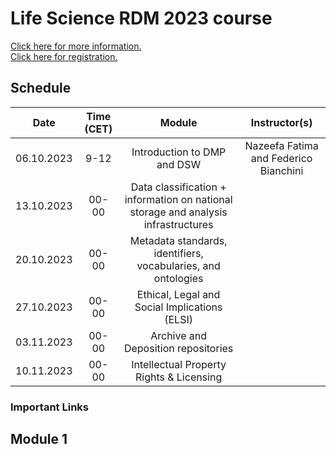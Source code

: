 # Life Science RDM 2023 course

[Click here for more information.](https://tess.elixir-europe.org/events/life-science-data-management-planning-workshop-1d5429a6-0403-49cf-903c-239d6503cbc2) <br>
[Click here for registration.](https://nettskjema.no/a/353512#/page/1)

## Schedule
| Date | Time (CET) | Module | Instructor(s) |
|:--:|:--:|:--:|:--:|
| 06.10.2023 | 9-12 | Introduction to DMP and DSW | Nazeefa Fatima and Federico Bianchini |
| 13.10.2023 | 00-00 | Data classification + information on national storage and analysis infrastructures | 
| 20.10.2023 | 00-00 | Metadata standards, identifiers, vocabularies, and ontologies | 
| 27.10.2023 | 00-00 | Ethical, Legal and Social Implications (ELSI) |
| 03.11.2023 | 00-00 | Archive and Deposition repositories |
| 10.11.2023 | 00-00 |Intellectual Property Rights & Licensing | |

### Important Links
Module 1
- 

